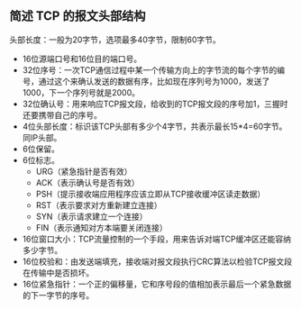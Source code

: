 ## 简述 TCP 的报文头部结构

头部长度：一般为20字节，选项最多40字节，限制60字节。

- 16位源端口号和16位目的端口号。
- 32位序号：一次TCP通信过程中某一个传输方向上的字节流的每个字节的编号，通过这个来确认发送的数据有序，比如现在序列号为1000，发送了1000，下一个序列号就是2000。
- 32位确认号：用来响应TCP报文段，给收到的TCP报文段的序号加1，三握时还要携带自己的序号。
- 4位头部长度：标识该TCP头部有多少个4字节，共表示最长15*4=60字节。同IP头部。
- 6位保留。
- 6位标志。
    - URG（紧急指针是否有效）
    - ACK（表示确认号是否有效）
    - PSH（提示接收端应用程序应该立即从TCP接收缓冲区读走数据）
    - RST（表示要求对方重新建立连接）
    - SYN（表示请求建立一个连接）
    - FIN（表示通知对方本端要关闭连接）
- 16位窗口大小：TCP流量控制的一个手段，用来告诉对端TCP缓冲区还能容纳多少字节。
- 16位校验和：由发送端填充，接收端对报文段执行CRC算法以检验TCP报文段在传输中是否损坏。
- 16位紧急指针：一个正的偏移量，它和序号段的值相加表示最后一个紧急数据的下一字节的序号。
